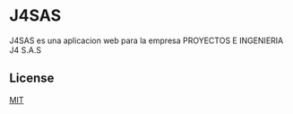 # J4SAS

J4SAS es una aplicacion web para la empresa PROYECTOS E INGENIERIA J4 S.A.S
## License
[MIT](https://choosealicense.com/licenses/mit/)